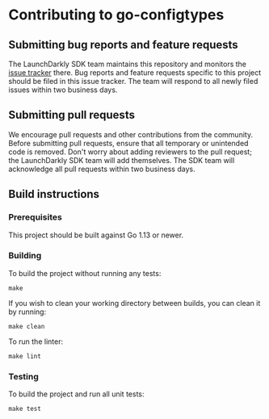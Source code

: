 # Contributing to go-configtypes
 
## Submitting bug reports and feature requests

The LaunchDarkly SDK team maintains this repository and monitors the [issue tracker](https://github.com/launchdarkly/go-configtypes/issues) there. Bug reports and feature requests specific to this project should be filed in this issue tracker. The team will respond to all newly filed issues within two business days.
 
## Submitting pull requests
 
We encourage pull requests and other contributions from the community. Before submitting pull requests, ensure that all temporary or unintended code is removed. Don't worry about adding reviewers to the pull request; the LaunchDarkly SDK team will add themselves. The SDK team will acknowledge all pull requests within two business days.
 
## Build instructions
 
### Prerequisites
 
This project should be built against Go 1.13 or newer.

### Building

To build the project without running any tests:
```
make
```

If you wish to clean your working directory between builds, you can clean it by running:
```
make clean
```

To run the linter:
```
make lint
```

### Testing
 
To build the project and run all unit tests:
```
make test
```

